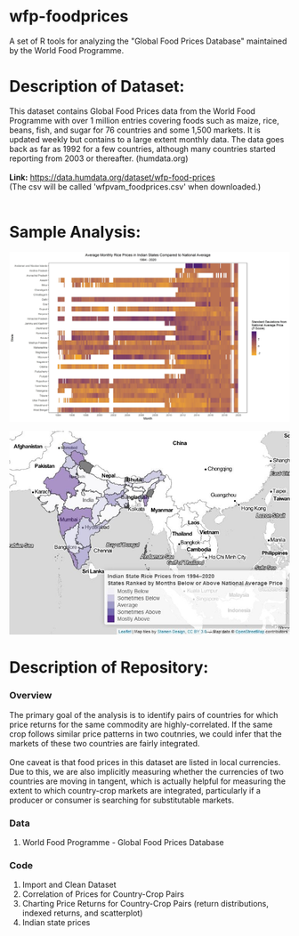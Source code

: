 # wfp-foodprices
A set of R tools for analyzing the "Global Food Prices Database" maintained by the World Food Programme.

# Description of Dataset:
  This dataset contains Global Food Prices data from the World Food Programme with over 1 million entries covering foods such as maize, rice, beans, fish, and sugar for 76 countries and some 1,500 markets. It is updated weekly but contains to a large extent monthly data. The data goes back as far as 1992 for a few countries, although many countries started reporting from 2003 or thereafter. (humdata.org)
<br/><br/>
<b>Link:</b>
  https://data.humdata.org/dataset/wfp-food-prices
  <br/>
  (The csv will be called 'wfpvam_foodprices.csv' when downloaded.)
<br/><br/>

# Sample Analysis:
![](images/monthly_prices_compared_to_national_average.jpg)

![](images/leaflet_snip.jpg)

# Description of Repository:

### Overview ###
The primary goal of the analysis is to identify pairs of countries for which price returns for the same commodity are highly-correlated. If the same crop follows similar price patterns in two coutnries, we could infer that the markets of these two countries are fairly integrated.<br/><br/>
One caveat is that food prices in this dataset are listed in local currencies. Due to this, we are also implicitly measuring whether the currencies of two countries are moving in tangent, which is actually helpful for measuring the extent to which country-crop markets are integrated, particularly if a producer or consumer is searching for substitutable markets.

### Data ###
1. World Food Programme - Global Food Prices Database

### Code ###
1. Import and Clean Dataset
2. Correlation of Prices for Country-Crop Pairs
3. Charting Price Returns for Country-Crop Pairs (return distributions, indexed returns, and scatterplot)
4. Indian state prices
